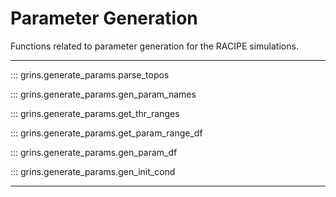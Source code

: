 # Parameter Generation

Functions related to parameter generation for the RACIPE simulations.

---

::: grins.generate_params.parse_topos

::: grins.generate_params.gen_param_names

::: grins.generate_params.get_thr_ranges

::: grins.generate_params.get_param_range_df

::: grins.generate_params.gen_param_df

::: grins.generate_params.gen_init_cond

---